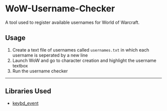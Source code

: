# WoW-Username-Checker
A tool used to register available usernames for World of Warcraft.

## Usage
1. Create a text file of usernames called `usernames.txt` in which each username is seperated by a new line
2. Launch WoW and go to character creation and highlight the username textbox
3. Run the username checker

----

## Libraries Used
* [keybd_event](github.com/micmonay/keybd_event)
